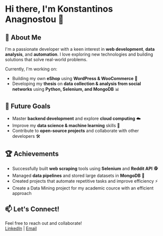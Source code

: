 # Hi there, I'm Konstantinos Anagnostou 👋

## 🚀 About Me
I'm a passionate developer with a keen interest in **web development**, **data analysis**, and **automation**. I love exploring new technologies and building solutions that solve real-world problems.  

Currently, I'm working on:  
- Building my own **eShop** using **WordPress & WooCommerce** 🛒  
- Developing my **thesis** on **data collection & analysis from social networks** using **Python, Selenium, and MongoDB** 📊  

## 🎯 Future Goals
- Master **backend development** and explore **cloud computing** ☁️  
- Improve my **data science & machine learning** skills 🤖  
- Contribute to **open-source projects** and collaborate with other developers 🛠️  

## 🏆 Achievements
- Successfully built **web scraping** tools using **Selenium** and **Reddit API** 🕵️  
- Managed **data pipelines** and stored large datasets in **MongoDB** 📂  
- Created projects that automate repetitive tasks and improve efficiency ⚡
- Create a Data Mining project for my academic cource with an efficient approach   

## 📫 Let's Connect!
Feel free to reach out and collaborate!  
[LinkedIn](www.linkedin.com/in/konstantinos-anagnostou-634b51306) |   [Email](k.anagnostou200328@gmail.com)

